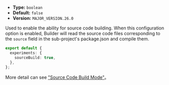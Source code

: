 - **Type:** `boolean`
- **Default:** `false`
- **Version:** `MAJOR_VERSION.26.0`

Used to enable the ability for source code building. When this configuration option is enabled, Builder will read the source code files corresponding to the `source` field in the sub-project's package.json and compile them.

```ts
export default {
  experiments: {
    sourceBuild: true,
  },
};
```

More detail can see ["Source Code Build Mode"](https://modernjs.dev/en/guides/advanced-features/source-build.html)。

